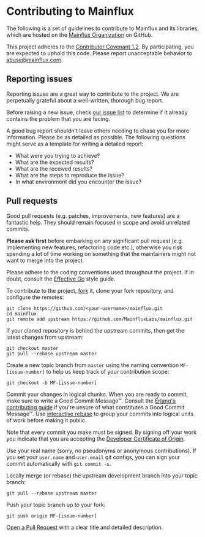# Contributing to Mainflux

The following is a set of guidelines to contribute to Mainflux and its libraries, which are
hosted on the [Mainflux Organization](https://github.com/MainfluxLabs) on GitHub.

This project adheres to the [Contributor Covenant 1.2](http://contributor-covenant.org/version/1/2/0).
By participating, you are expected to uphold this code. Please report unacceptable behavior to
[abuse@mainflux.com](mailto:abuse@mainflux.com).

## Reporting issues

Reporting issues are a great way to contribute to the project. We are perpetually grateful about a well-written,
thorough bug report.

Before raising a new issue, check [our issue
list](https://github.com/MainfluxLabs/mainflux/issues) to determine if it already contains the
problem that you are facing.

A good bug report shouldn't leave others needing to chase you for more information. Please be as detailed as possible. The following questions might serve as a template for writing a detailed
report:

- What were you trying to achieve?
- What are the expected results?
- What are the received results?
- What are the steps to reproduce the issue?
- In what environment did you encounter the issue?

## Pull requests

Good pull requests (e.g. patches, improvements, new features) are a fantastic help. They should
remain focused in scope and avoid unrelated commits.

**Please ask first** before embarking on any significant pull request (e.g. implementing new features,
refactoring code etc.), otherwise you risk spending a lot of time working on something that the
maintainers might not want to merge into the project.

Please adhere to the coding conventions used throughout the project. If in doubt, consult the
[Effective Go](https://golang.org/doc/effective_go.html) style guide.

To contribute to the project, [fork](https://help.github.com/articles/fork-a-repo/) it,
clone your fork repository, and configure the remotes:

```
git clone https://github.com/<your-username>/mainflux.git
cd mainflux
git remote add upstream https://github.com/MainfluxLabs/mainflux.git
```

If your cloned repository is behind the upstream commits, then get the latest changes from upstream:

```
git checkout master
git pull --rebase upstream master
```

Create a new topic branch from `master` using the naming convention `MF-[issue-number]`
to help us keep track of your contribution scope:

```
git checkout -b MF-[issue-number]
```

Commit your changes in logical chunks. When you are ready to commit, make sure
to write a Good Commit Message™. Consult the [Erlang's contributing guide](https://github.com/erlang/otp/wiki/Writing-good-commit-messages)
if you're unsure of what constitutes a Good Commit Message™. Use [interactive rebase](https://help.github.com/articles/about-git-rebase)
to group your commits into logical units of work before making it public.

Note that every commit you make must be signed. By signing off your work you indicate that you
are accepting the [Developer Certificate of Origin](https://developercertificate.org/).

Use your real name (sorry, no pseudonyms or anonymous contributions). If you set your `user.name`
and `user.email` git configs, you can sign your commit automatically with `git commit -s`.

Locally merge (or rebase) the upstream development branch into your topic branch:

```
git pull --rebase upstream master
```

Push your topic branch up to your fork:

```
git push origin MF-[issue-number]
```

[Open a Pull Request](https://help.github.com/articles/using-pull-requests/) with a clear title
and detailed description.
